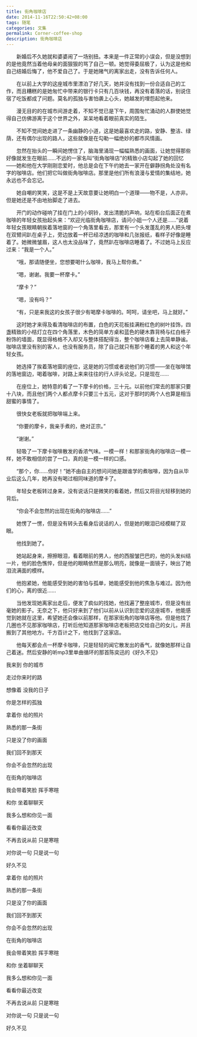 ```yaml
---
title: 街角咖啡店
date: 2014-11-16T22:50:42+08:00
tags: 随笔
categories: 文集
permalink: Corner-coffee-shop
description: 街角咖啡店
---
```

　　新婚后不久她就和婆婆闹了一场别扭。本来是一件正常的小误会，但是没想到的是他竟然当着他母亲的面狠狠的骂了自己一顿。她觉得委屈极了，认为这是他和自己结婚后悔了，他不爱自己了。于是她赌气的离家出走，没有告诉任何人。

　　在以前上大学的这座城市里漂泊了好几天，她并没有找到一份合适自己的工作，而且糟糕的是她匆忙中带来的银行卡只有几百块钱，再没有着落的话，别说住宿了吃饭都成了问题。莫名的孤独与害怕袭上心头，她越发的埋怨起他来。
<!--more-->
　　漫无目的的在城市间游走着，不知不觉已是下午，周围匆忙涌动的人群使她觉得自己仿佛游离于这个世界之外，呆呆地看着眼前真实的陌生。

　　不知不觉间她走进了一条幽静的小道，这是她最喜欢走的路，安静、整洁、绿荫，还有偶尔出现的路人，这些就像是在勾勒一幅绝妙的都市风情画。

　　忽然在抬头的一瞬间她愣住了，脑海里涌现一幅幅熟悉的画面，让她觉得那些好像就发生在眼前……不远的一家名叫“街角咖啡店”的精致小店勾起了她的回忆——她和他在大学刚刚恋爱时，他总是会在下午约她去一家开在僻静拐角处没有名字的咖啡店。他们把它叫做街角咖啡店。那里是他们所有浪漫与爱情的集结地，她永远也不会忘记。

　　她自嘲的笑笑，这是不是上天故意要让她明白一个道理——物不是，人亦非。但是她还是不由地抬脚走了进去。

　　开门的动作碰响了挂在门上的小铜铃，发出清脆的声响，站在柜台后面正在煮咖啡的年轻女孩抬起头来：“欢迎光临街角咖啡店，请问小姐一个人还是……”说着年轻女孩眼睛朝挨着落地窗的一个角落里看去，那里有一个头发蓬乱的男人把头埋在双臂间趴在桌子上，旁边放着一杯已经凉透的咖啡和几张报纸，看样子好像是睡着了。她微微皱眉，这人也太没品味了，竟然趴在咖啡店睡着了。不过她马上反应过来：“我是一个人。”

　　“哦，那请随便坐，您想要喝什么咖啡，我马上帮你煮。”

　　“嗯，谢谢。我要一杯摩卡。”

　　“摩卡？”

　　“嗯，没有吗？”

　　“有，只是来我这的女孩子很少有喝摩卡咖啡的。呵呵，请坐吧，马上就好。”

　　这时她才来得及看清咖啡店的布置，白色的天花板挂满粉红色的树叶挂饰，四盏精致的小桔灯立在四个角落里，木色的简单方桌和蓝色的硬木靠背椅与红白格子粉饰的墙面，既显得格格不入却又与整体搭配得当，整个咖啡店看上去简单静谧。咖啡店里没有别的客人，也没有服务员，除了自己就只有那个睡着的男人和这个年轻女孩。

　　她选择了挨着落地窗的座位，这是她的习惯或者说他们的习惯——坐在咖啡馆的落地窗边，喝着咖啡，对路上来来往往的行人评头论足。只是现在……

　　在座位上，她特意的看了一下摩卡的价格，三十元。以前他们常去的那家只要十八块，而且他们两个人都点摩卡只要三十五元，这对于那时的两个人也算是相当甜蜜的事情了。

　　很快女老板就把咖啡端上来。

　　“你要的摩卡，我亲手煮的，绝对正宗。”

　　“谢谢。”

　　轻吸了一下摩卡咖啡散发的香浓气味。一模一样！和那家街角的咖啡店一模一样，她不敢相信的尝了一口，真的是一模一样的口感。

　　“那个，你……你好！”她不由自主的想问问她是跟谁学的煮咖啡，因为自从毕业后这么几年，她再没有喝过相同味道的摩卡了。

　　年轻女老板转过身来，没有说话只是微笑的看着她，然后又将目光轻移到她的背后。

　　“你会不会忽然的出现在街角的咖啡店……”

　　她愣了一愣，但是没有转头去看身后说话的人，但是她的眼泪已经模糊了双眼。

　　他找到她了。

　　她站起身来，擦擦眼泪，看着眼前的男人，他的西服皱巴巴的，他的头发纠结一片，他的脸色憔悴，但是他的眼睛依然是那么明亮，就像是一面镜子，映出了她泪流满面的模样。

　　他抱紧她，他能感受到她的害怕与孤单，她能感受到他的焦急与难过。因为他们的心，离的很近……

　　当他发现她离家出走后，便发了疯似的找她，他找遍了整座城市，但是没有丝毫她的影子。无奈之下，他只好来到了他们以前从认识到恋爱的这座城市，他能感觉到她就在这里，希望她还会像以前那样，在那家街角的咖啡店等他。但是他找了几圈也不见那家咖啡店，打听后他知道那家咖啡店老板把店交给自己的女儿，并且搬到了其他地方。千方百计之下，他找到了这家店。

　　他每天都会点一杯摩卡咖啡，只是轻轻的闻它散发出的香气，就像她那样让自己着迷。然后安静的听mp3里单曲循环的那首陈奕迅的《好久不见》

我来到 你的城市

走过你来时的路

想像着 没我的日子

你是怎样的孤独

拿着你 给的照片

熟悉的那一条街

只是没了你的画面

我们回不到那天

你会不会忽然的出现

在街角的咖啡店

我会带着笑脸 挥手寒暄

和你 坐着聊聊天

我多么想和你见一面

看看你最近改变

不再去说从前 只是寒暄

对你说一句 只是说一句

好久不见

拿着你 给的照片

熟悉的那一条街

只是没了你的画面

我们回不到那天

你会不会忽然的出现

在街角的咖啡店

我会带着笑脸 挥手寒暄

和你 坐着聊聊天

我多么想和你见一面

看看你最近改变

不再去说从前 只是寒暄

对你说一句 只是说一句

好久不见
